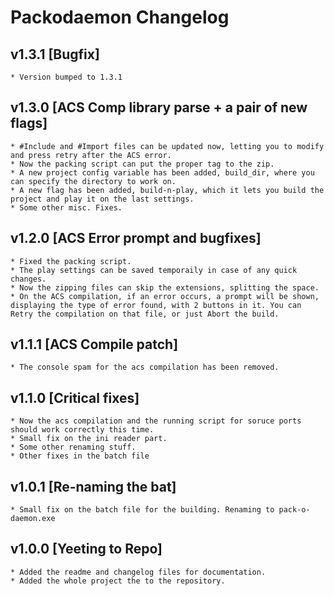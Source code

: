 # Packodaemon Changelog

## v1.3.1 [Bugfix]
	* Version bumped to 1.3.1

## v1.3.0 [ACS Comp library parse + a pair of new flags]
	* #Include and #Import files can be updated now, letting you to modify and press retry after the ACS error.
	* Now the packing script can put the proper tag to the zip.
	* A new project config variable has been added, build_dir, where you can specify the directory to work on.
	* A new flag has been added, build-n-play, which it lets you build the project and play it on the last settings.
	* Some other misc. Fixes.
	
## v1.2.0 [ACS Error prompt and bugfixes]
	* Fixed the packing script.
	* The play settings can be saved temporaily in case of any quick changes.
	* Now the zipping files can skip the extensions, splitting the space.
	* On the ACS compilation, if an error occurs, a prompt will be shown, displaying the type of error found, with 2 buttons in it. You can Retry the compilation on that file, or just Abort the build.

## v1.1.1 [ACS Compile patch]
	* The console spam for the acs compilation has been removed.

## v1.1.0 [Critical fixes]
	* Now the acs compilation and the running script for soruce ports should work correctly this time.
	* Small fix on the ini reader part.
	* Some other renaming stuff.
	* Other fixes in the batch file

## v1.0.1 [Re-naming the bat]
	* Small fix on the batch file for the building. Renaming to pack-o-daemon.exe

## v1.0.0 [Yeeting to Repo]
	* Added the readme and changelog files for documentation.
	* Added the whole project the to the repository.